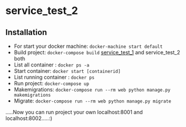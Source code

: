 # service_test_2


## Installation

* For start your docker machine: ```docker-machine start default```
* Build project: ```docker-compose build```  [service_test_1](https://github.com/mostafijur-rahman299/service_test_1) and service_test_2 both
* List all container : ```docker ps -a```
* Start container: ```docker start [containerid]```
* List running container : ```docker ps```
* Run project: ```docker-compose up```
* Makemigrations: ```docker-compose run --rm web python manage.py makemigrations```
* Migrate: ```docker-compose run --rm web python manage.py migrate```

.....Now you can run project your own localhost:8001 and localhost:8002.....:)
